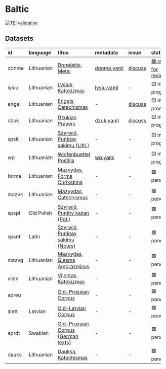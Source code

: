 # Baltic
[![TEI validation](https://github.com/TITUS-2-0/baltic/actions/workflows/validate.yaml/badge.svg?branch=main)](https://github.com/TITUS-2-0/baltic/actions/workflows/validate.yaml)
## Datasets
| id    | language   | titus                                                                                                       | metadata                                                                         | issue                                                   | status                                                            |
|:------|:-----------|:------------------------------------------------------------------------------------------------------------|:---------------------------------------------------------------------------------|:--------------------------------------------------------|:------------------------------------------------------------------|
| donme | Lithuanian | [Donelaitis, Metai](http://titus.uni-frankfurt.de/texte/etcs/balt/lit/donelait/donmetai/donme.htm)          | [donme.yaml](https://github.com/TITUS-2-0/metadata/blob/main/curated/donme.yaml) | [discuss](https://github.com/TITUS-2-0/baltic/issues/1) | [🟦 ready for review](https://github.com/TITUS-2-0/baltic/pull/4) |
| lysiu | Lithuanian | [Lysius, Katekizmas](http://titus.uni-frankfurt.de/texte/etcs/balt/lit/lysius/lysiu.htm)                    | [lysiu.yaml](https://github.com/TITUS-2-0/metadata/blob/main/curated/lysiu.yaml) | -                                                       | 🟨 in progress                                                    |
| engel | Lithuanian | [Engels, Catechismas](http://titus.uni-frankfurt.de/texte/etcs/balt/lit/engels/engel.htm)                   | -                                                                                | [discuss](https://github.com/TITUS-2-0/baltic/issues/3) | 🟨 in progress                                                    |
| dzuk  | Lithuanian | [Dzukian Prayers](http://titus.uni-frankfurt.de/texte/etcs/balt/lit/dzuk/dzuk.htm)                          | [dzuk.yaml](https://github.com/TITUS-2-0/metadata/blob/main/curated/dzuk.yaml)   | [discuss](https://github.com/TITUS-2-0/baltic/issues/2) | 🟨 in progress                                                    |
| spslt | Lithuanian | [Szyrwid, Punktay sakimu (Lith.)](http://titus.uni-frankfurt.de/texte/etcs/balt/lit/spslt/spslt.htm)        | -                                                                                | -                                                       | 🟨 in progress                                                    |
| wp    | Lithuanian | [Wolfenbuettel Postilla](http://titus.uni-frankfurt.de/texte/etcs/balt/lit/wp/wp.htm)                       | [wp.yaml](https://github.com/TITUS-2-0/metadata/blob/main/curated/wp.yaml)       | -                                                       | 🟨 in progress                                                    |
| forma | Lithuanian | [Mazvydas, Forma Chrikstima](http://titus.uni-frankfurt.de/texte/etcs/balt/lit/forma/forma.htm)             | -                                                                                | -                                                       | 🟥 pending                                                        |
| mazvk | Lithuanian | [Mazvydas, Catechismas](http://titus.uni-frankfurt.de/texte/etcs/balt/lit/mazvkat/mazvk.htm)                | -                                                                                | -                                                       | 🟥 pending                                                        |
| spspl | Old Polish | [Szyrwid, Punkty kazan (Pol.)](http://titus.uni-frankfurt.de/texte/etcs/balt/lit/spspl/spspl.htm)           | -                                                                                | -                                                       | 🟥 pending                                                        |
| spsnt | Latin      | [Szyrwid, Punktay sakimu (Notes)](http://titus.uni-frankfurt.de/texte/etcs/balt/lit/spsnt/spsnt.htm)        | -                                                                                | -                                                       | 🟥 pending                                                        |
| mazvg | Lithuanian | [Mazvydas, Giesme Ambrazeijaus](http://titus.uni-frankfurt.de/texte/etcs/balt/lit/mazvga/mazvg.htm)         | -                                                                                | -                                                       | 🟥 pending                                                        |
| vilen | Lithuanian | [Vilentas, Katekizmas](http://titus.uni-frankfurt.de/texte/etcs/balt/lit/vilentas/vilen.htm)                | -                                                                                | -                                                       | 🟥 pending                                                        |
| apreu |            | [Old-Prussian Corpus](http://titus.uni-frankfurt.de/texte/etcs/balt/apreuss/apreuss/apreu.htm)              | -                                                                                | -                                                       | 🟥 pending                                                        |
| alett | Latvian    | [Old-Latvian Corpus](http://titus.uni-frankfurt.de/texte/etcs/balt/lett/alett/alett.htm)                    | -                                                                                | -                                                       | 🟥 pending                                                        |
| aprdt | Swabian    | [Old-Prussian Corpus (German texts)](http://titus.uni-frankfurt.de/texte/etcs/balt/apreuss/aprdt/aprdt.htm) | -                                                                                | -                                                       | 🟥 pending                                                        |
| dauks | Lithuanian | [Dauksa, Katechismas](http://titus.uni-frankfurt.de/texte/etcs/balt/lit/dauksakt/dauks.htm)                 | -                                                                                | -                                                       | 🟥 pending                                                        |